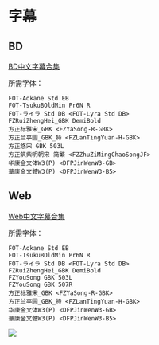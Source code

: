 # 字幕

## BD

[BD中文字幕合集](https://github.com/Nekomoekissaten-SUB/Nekomoekissaten-MIR-Subs/raw/master/Dororo/Dororo_BD_CHI.7z)

所需字体：
```
FOT-Aokane Std EB
FOT-TsukuBOldMin Pr6N R
FOT-ライラ Std DB <FOT-Lyra Std DB>
FZRuiZhengHei_GBK DemiBold
方正标雅宋_GBK <FZYaSong-R-GBK>
方正兰亭圆_GBK_特 <FZLanTingYuan-H-GBK>
方正悠宋 GBK 503L
方正筑紫明朝宋 简繁 <FZZhuZiMingChaoSongJF>
华康金文体W3(P) <DFPJinWenW3-GB>
華康金文體W3(P) <DFPJinWenW3-B5>
```

## Web

[Web中文字幕合集](https://github.com/Nekomoekissaten-SUB/Nekomoekissaten-MIR-Subs/raw/master/Dororo/Dororo_Web_CHI.7z)

所需字体：
```
FOT-Aokane Std EB
FOT-TsukuBOldMin Pr6N R
FOT-ライラ Std DB <FOT-Lyra Std DB>
FZRuiZhengHei_GBK DemiBold
FZYouSong GBK 503L
FZYouSong GBK 507R
方正标雅宋_GBK <FZYaSong-R-GBK>
方正兰亭圆_GBK_特 <FZLanTingYuan-H-GBK>
华康金文体W3(P) <DFPJinWenW3-GB>
華康金文體W3(P) <DFPJinWenW3-B5>
```

![](https://nekomoe.pages.dev/images/2019-01/dororo.jpg)